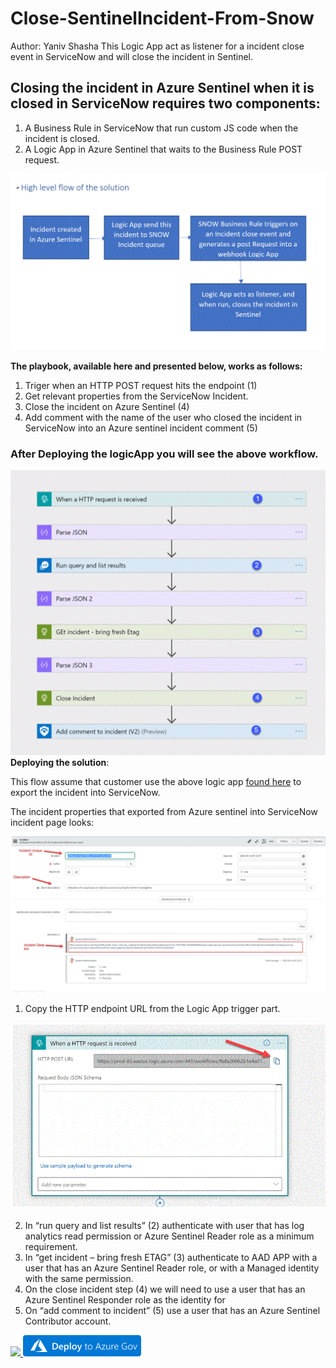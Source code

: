 #  Close-SentinelIncident-From-Snow

Author: Yaniv Shasha
This Logic App  act as listener for a incident close event in ServiceNow and will close the incident in Sentinel.

 

## Closing the incident in Azure Sentinel when it is closed in ServiceNow requires two components:
1.	A Business Rule in ServiceNow that run custom JS code when the incident is closed.
2.	A Logic App in Azure Sentinel that waits to the Business Rule POST request.<br>


 ![Picture0](./Graphics/diag.GIF)




**The playbook, available here and presented below, works as follows:**
1.	Triger when an HTTP POST request hits the endpoint (1)
2.	Get relevant properties from the ServiceNow Incident. 
3.	Close the incident on Azure Sentinel (4)
4.	Add comment with the name of the user who closed the incident in ServiceNow into an Azure sentinel incident comment (5) 

 ### After Deploying the logicApp you will see the above workflow.

 ![Picture1](./Graphics/playbook2_numbers.GIF)
**Deploying the solution**:

This flow assume that customer use the above logic app [found here](https://github.com/Azure/Azure-Sentinel/tree/master/Playbooks/Open-SNOW-Ticket) to export the incident into ServiceNow.

The incident properties that exported from Azure sentinel into ServiceNow incident page looks:

![Picture1](./Graphics/SNOW-Incident-View_visual.GIF)

1.	Copy the HTTP endpoint URL from the Logic App trigger part.

![Picture1](./Graphics/http_trigger.GIF)

2.	In “run query and list results” (2) authenticate with user that has log analytics read permission or Azure Sentinel Reader role as a minimum requirement.
3.	In “get incident – bring fresh ETAG” (3) authenticate to AAD APP with a user that has an Azure Sentinel Reader role, or with a Managed identity with the same permission.
4.	On the close incident step (4) we will need to use a user that has an Azure Sentinel Responder role as the identity for 
5.	On “add comment to incident” (5) use a user that has an Azure Sentinel Contributor account.


<a href="https://portal.azure.com/#create/Microsoft.Template/uri/https%3A%2F%2Fraw.githubusercontent.com%2FAzure%2FAzure-Sentinel%2Fmaster%2FPlaybooks%2FClose-SentinelIncident-fromSNOW%2Fazuredeploy.json" target="_blank">
    <img src="https://aka.ms/deploytoazurebutton"/>
    
</a>

<a href="https://portal.azure.us/#create/Microsoft.Template/uri/https%3A%2F%2Fraw.githubusercontent.com%2FAzure%2FAzure-Sentinel%2Fmaster%2FPlaybooks%2FClose-SentinelIncident-fromSNOW%2Fazuredeploy.json" target="_blank">
   <img src="https://raw.githubusercontent.com/Azure/azure-quickstart-templates/master/1-CONTRIBUTION-GUIDE/images/deploytoazuregov.png"/>
    
</a>
